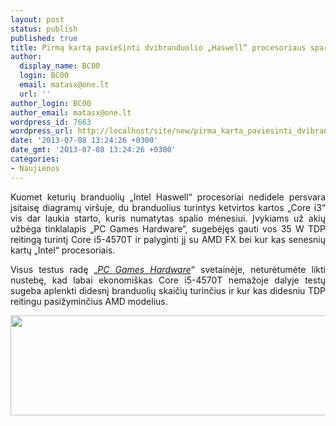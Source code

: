 ```yaml
---
layout: post
status: publish
published: true
title: Pirmą kartą paviešinti dvibranduolio „Haswell“ procesoriaus spartos rezultatai
author:
  display_name: BC00
  login: BC00
  email: matasx@one.lt
  url: ''
author_login: BC00
author_email: matasx@one.lt
wordpress_id: 7663
wordpress_url: http://localhost/site/new/pirma_karta_paviesinti_dvibranduolio_haswell_procesoriaus_spartos_rezultatai/
date: '2013-07-08 13:24:26 +0300'
date_gmt: '2013-07-08 13:24:26 +0300'
categories:
- Naujienos
---
```

<p style="text-align: justify;">
	Kuomet keturių branduolių &bdquo;Intel Haswell&ldquo; procesoriai nedidele persvara įsitaisę diagramų vir&scaron;uje, du branduolius turintys ketvirtos kartos &bdquo;Core i3&ldquo; vis dar laukia starto, kuris numatytas spalio mėnesiui. Įvykiams už akių užbėga tinklalapis &bdquo;PC Games Hardware&ldquo;, sugebėjęs gauti vos 35 W TDP reitingą turintį Core i5-4570T ir palyginti jį su AMD FX bei kur kas senesnių kartų &bdquo;Intel&ldquo; procesoriais.</p>
<p style="text-align: justify;">
	Visus testus radę &bdquo;<em><a href="http://www.pcgameshardware.de/Core-i5-4570T-CPU-257403/Tests/Core-i5-4570T-Test-1077362/">PC Games Hardware</a></em>&ldquo; svetainėje, neturėtumėte likti nustebę, kad labai ekonomi&scaron;kas Core i5-4570T nemažoje dalyje testų sugeba aplenkti didesnį branduolių skaičių turinčius ir kur kas didesniu TDP reitingu pasižyminčius AMD modelius.</p>
<p style="text-align: justify;">
	<img alt="" src="http://technews.lt/userfiles/IntelCorei5-4570Tdualcorebenchmarks5.jpg" style="width: 520px; height: 160px;" /></p>
